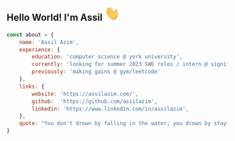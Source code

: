 ## Hello World! I'm Assil <img src="https://github.com/assilazim/assilazim/blob/main/Hi.gif" width="35">

```javascript
const about = {
    name: 'Assil Azim',
    experience: {
        education: 'computer science @ york university',
        currently: 'looking for summer 2023 SWE roles / intern @ signify',
        previously: 'making gains @ gym/leetcode'
    },
    links: {
        website: 'https://assilazim.com/', 
        github:  'https://github.com/assilazim',
        linkedin: 'https://www.linkedin.com/in/assilazim',
    },
    quote: "You don't drown by falling in the water; you drown by staying there." - Edwin Louis Cole
}
```
